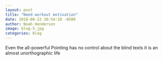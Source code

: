 ```yaml
---
layout: post
title: "Need workout motivation"
date: 2018-08-22 20:54:10 -0500
author: Noah Henderson
image: blog-5.jpg
categories: blog
---
```


Even the all-powerful Pointing has no control about the blind texts it is an almost unorthographic life